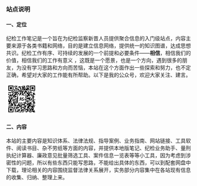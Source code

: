 ### 站点说明

#### 一、定位

纪检工作笔记是一个旨在为纪检监察新晋人员提供聚合信息的入门级站点，内容主要来源于各类书籍和网络，目的是建立信息网络，提供统一的知识图谱，达成思想共识。纪检工作有序、可持续的发展的一个前提和必要条件——**相信**，相信我们的价值，相信我们的工作有意义 ，这既是一个愿景，也是一个方向，遇到很多的朋友，为没有学习思路和方向而苦恼，本站在这个方面作出一些探索和努力，也不定正确，希望对大家的工作能有所帮助。以下是我的公众号，欢迎大家关注、建言。

<img src="home\assets\qrcode.jpg" alt="qrcode" style="zoom:33%;" />

#### 二、内容

本站的主要内容是知识体系、法律法规、指导案例、业务指南、网站链接、工具软件、阅读书目、杂不劳纸等方面的内容，并提供本地版笔记、纪检业务助手、量刑执纪计算器、廉政意见批量筛选工具、案件信息一览表等等小工具，因为考虑到涉密性的问题，所以有些东西只能写思路，不能给出具体的东西，可以到配套网盘中下载，理论相关的内容围绕监督法律关系展开，实务部分内容集中在各站现有信息的收集、归纳、整理上来。
